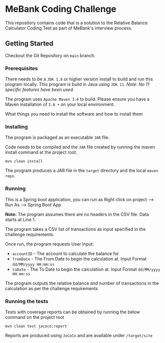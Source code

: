 # MeBank Coding Challenge

This repository contains code that is a solution to the Relative Balance Calculator Coding Test as part of MeBank's interview process.

## Getting Started

Checkout the Git Repository on `main` branch.

### Prerequisites

There needs to be a `JDK 1.8` or higher version install to build and run this program locally. This program is build in Java using `JDK 11`.
_Note: No 11 specific features have been used_

The program uses `Apache Maven 3.6` to build. Please ensure you have a Maven installation of `3.6 +` on your local environment.

What things you need to install the software and how to install them

### Installing

The program is packaged as an executable `JAR` file.

Code needs to be compiled and the `JAR` file created by running the maven install command at the project root.

```
mvn clean install
```

The program produces a JAR file in the `target` directory and the local `maven repo`.

### Running

This is a Spring boot application, you can run as Right click on project --> Run As --> Spring Boot App

**Note:** The program assumes there are no headers in the CSV file. Data starts at Line 1.

The program takes a CSV list of transactions as input specified in the challenge requirements.

Once run, the program requests User Input:

- `accountID` - The account to calculate the balance for
- `fromDate` - The From Date to begin the calculation at. Input Format `dd/MM/yyyy HH:mm:ss`
- `toDate` - The To Date to begin the calculation at. Input Format `dd/MM/yyyy HH:mm:ss`

The program outputs the relative balance and number of transactions in the calculation as per the challenge requirements

### Running the tests

Tests with coverage reports can be obtained by running the below command on the project root

```
mvn clean test jacoco:report
```

Reports are produced using `JoCoCo` and are available under `/target/site`


